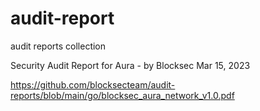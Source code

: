 # audit-report
audit reports collection

Security Audit Report for Aura - by Blocksec
Mar 15, 2023

https://github.com/blocksecteam/audit-reports/blob/main/go/blocksec_aura_network_v1.0.pdf
